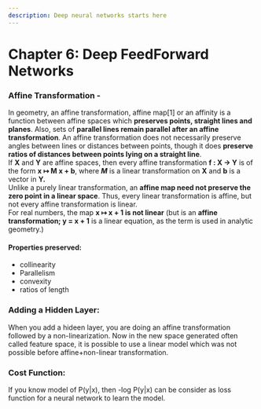 ```yaml
---
description: Deep neural networks starts here
---
```


# Chapter 6: Deep FeedForward Networks

### Affine Transformation - 

In geometry, an affine transformation, affine map\[1\] or an affinity is a function between affine spaces which **preserves points, straight lines and planes**. Also, sets of **parallel lines remain parallel after an affine transformation**. An affine transformation does not necessarily preserve angles between lines or distances between points, though it does **preserve ratios of distances between points lying on a straight line**.  
        If **X** and **Y**  are affine spaces, then every affine transformation **f : X → Y**  is of the form **x ↦ M x + b**, where _**M**_  is a linear transformation on **X** and **b** is a vector in **Y.**  
                      Unlike a purely linear transformation, an **affine map need not preserve the zero point in a linear space**. Thus, every linear transformation is affine, but not every affine transformation is linear.  
For real numbers, the map **x ↦ x + 1 is not linear** \(but is an **affine transformation; y = x + 1** is a linear equation, as the term is used in analytic geometry.\)

#### Properties preserved:

* collinearity
* Parallelism
* convexity
* ratios of length

### Adding a Hidden Layer:

When you add a hideen layer, you are doing an affine transformation followed by a non-linearization. Now in the new space generated often called feature space, it is possible to use a linear model which was not possible before affine+non-linear transformation. 

### Cost Function:

If you know model of P\(y\|x\), then -log P\(y\|x\) can be consider as loss function for a neural network to learn the model.  


